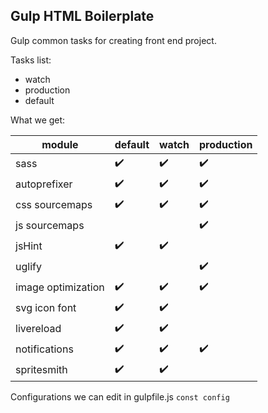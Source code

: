 ## Gulp HTML Boilerplate

Gulp common tasks for creating front end project.

Tasks list:

- watch
- production
- default

What we get:

| module | default  | watch | production |
|--------|----------|-------|------------|
| sass | :heavy_check_mark:  | :heavy_check_mark: | :heavy_check_mark:|
| autoprefixer 	| :heavy_check_mark:  | :heavy_check_mark: | :heavy_check_mark:|
| css sourcemaps | :heavy_check_mark:  | :heavy_check_mark: | :heavy_check_mark:|
| js sourcemaps | | | :heavy_check_mark:|
| jsHint 	| :heavy_check_mark:  | :heavy_check_mark: | |
| uglify 	| | | :heavy_check_mark:|
| image optimization | :heavy_check_mark:  | :heavy_check_mark: | :heavy_check_mark:|
| svg icon font | :heavy_check_mark:  | :heavy_check_mark: | |
| livereload | :heavy_check_mark:  | :heavy_check_mark: | |
| notifications|:heavy_check_mark: | :heavy_check_mark: | :heavy_check_mark:|
| spritesmith |:heavy_check_mark: | :heavy_check_mark: | |

Configurations we can edit in gulpfile.js  `const config`
